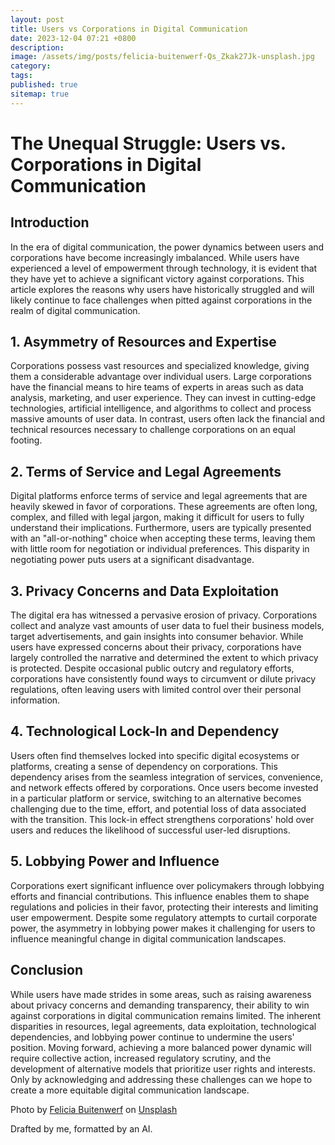 ```yaml
---
layout: post
title: Users vs Corporations in Digital Communication
date: 2023-12-04 07:21 +0800
description:
image: /assets/img/posts/felicia-buitenwerf-Qs_Zkak27Jk-unsplash.jpg
category:
tags:
published: true
sitemap: true
---
```


# The Unequal Struggle: Users vs. Corporations in Digital Communication

## Introduction

In the era of digital communication, the power dynamics between users and corporations have become increasingly imbalanced. While users have experienced a level of empowerment through technology, it is evident that they have yet to achieve a significant victory against corporations. This article explores the reasons why users have historically struggled and will likely continue to face challenges when pitted against corporations in the realm of digital communication.

## 1. Asymmetry of Resources and Expertise

Corporations possess vast resources and specialized knowledge, giving them a considerable advantage over individual users. Large corporations have the financial means to hire teams of experts in areas such as data analysis, marketing, and user experience. They can invest in cutting-edge technologies, artificial intelligence, and algorithms to collect and process massive amounts of user data. In contrast, users often lack the financial and technical resources necessary to challenge corporations on an equal footing.

## 2. Terms of Service and Legal Agreements

Digital platforms enforce terms of service and legal agreements that are heavily skewed in favor of corporations. These agreements are often long, complex, and filled with legal jargon, making it difficult for users to fully understand their implications. Furthermore, users are typically presented with an &quot;all-or-nothing&quot; choice when accepting these terms, leaving them with little room for negotiation or individual preferences. This disparity in negotiating power puts users at a significant disadvantage.

## 3. Privacy Concerns and Data Exploitation

The digital era has witnessed a pervasive erosion of privacy. Corporations collect and analyze vast amounts of user data to fuel their business models, target advertisements, and gain insights into consumer behavior. While users have expressed concerns about their privacy, corporations have largely controlled the narrative and determined the extent to which privacy is protected. Despite occasional public outcry and regulatory efforts, corporations have consistently found ways to circumvent or dilute privacy regulations, often leaving users with limited control over their personal information.

## 4. Technological Lock-In and Dependency

Users often find themselves locked into specific digital ecosystems or platforms, creating a sense of dependency on corporations. This dependency arises from the seamless integration of services, convenience, and network effects offered by corporations. Once users become invested in a particular platform or service, switching to an alternative becomes challenging due to the time, effort, and potential loss of data associated with the transition. This lock-in effect strengthens corporations&#39; hold over users and reduces the likelihood of successful user-led disruptions.

## 5. Lobbying Power and Influence

Corporations exert significant influence over policymakers through lobbying efforts and financial contributions. This influence enables them to shape regulations and policies in their favor, protecting their interests and limiting user empowerment. Despite some regulatory attempts to curtail corporate power, the asymmetry in lobbying power makes it challenging for users to influence meaningful change in digital communication landscapes.

## Conclusion

While users have made strides in some areas, such as raising awareness about privacy concerns and demanding transparency, their ability to win against corporations in digital communication remains limited. The inherent disparities in resources, legal agreements, data exploitation, technological dependencies, and lobbying power continue to undermine the users&#39; position. Moving forward, achieving a more balanced power dynamic will require collective action, increased regulatory scrutiny, and the development of alternative models that prioritize user rights and interests. Only by acknowledging and addressing these challenges can we hope to create a more equitable digital communication landscape.

Photo by <a href="https://unsplash.com/@iamfelicia?utm_content=creditCopyText&utm_medium=referral&utm_source=unsplash">Felicia Buitenwerf</a> on <a href="https://unsplash.com/photos/man-wearing-black-t-shirt-close-up-photography-Qs_Zkak27Jk?utm_content=creditCopyText&utm_medium=referral&utm_source=unsplash">Unsplash</a>

Drafted by me, formatted by an AI.
  